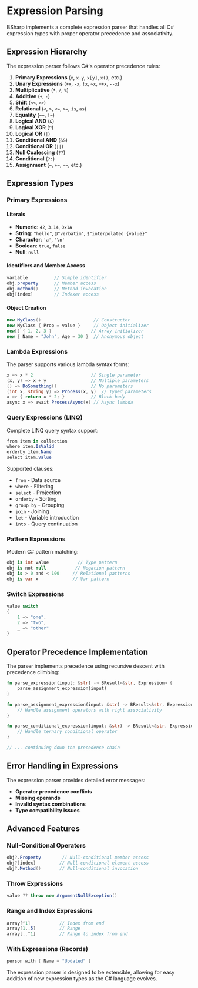 
# Expression Parsing

BSharp implements a complete expression parser that handles all C# expression types with proper operator precedence and associativity.

## Expression Hierarchy

The expression parser follows C#'s operator precedence rules:

1. **Primary Expressions** (`x`, `x.y`, `x[y]`, `x()`, etc.)
2. **Unary Expressions** (`+x`, `-x`, `!x`, `~x`, `++x`, `--x`)
3. **Multiplicative** (`*`, `/`, `%`)
4. **Additive** (`+`, `-`)
5. **Shift** (`<<`, `>>`)
6. **Relational** (`<`, `>`, `<=`, `>=`, `is`, `as`)
7. **Equality** (`==`, `!=`)
8. **Logical AND** (`&`)
9. **Logical XOR** (`^`)
10. **Logical OR** (`|`)
11. **Conditional AND** (`&&`)
12. **Conditional OR** (`||`)
13. **Null Coalescing** (`??`)
14. **Conditional** (`?:`)
15. **Assignment** (`=`, `+=`, `-=`, etc.)

## Expression Types

### Primary Expressions

#### Literals
- **Numeric**: `42`, `3.14`, `0x1A`
- **String**: `"hello"`, `@"verbatim"`, `$"interpolated {value}"`
- **Character**: `'a'`, `'\n'`
- **Boolean**: `true`, `false`
- **Null**: `null`

#### Identifiers and Member Access
```csharp
variable          // Simple identifier
obj.property      // Member access
obj.method()      // Method invocation
obj[index]        // Indexer access
```

#### Object Creation
```csharp
new MyClass()                    // Constructor
new MyClass { Prop = value }     // Object initializer
new[] { 1, 2, 3 }               // Array initializer
new { Name = "John", Age = 30 }  // Anonymous object
```

### Lambda Expressions

The parser supports various lambda syntax forms:

```csharp
x => x * 2                      // Single parameter
(x, y) => x + y                 // Multiple parameters
() => DoSomething()             // No parameters
(int x, string y) => Process(x, y)  // Typed parameters
x => { return x * 2; }          // Block body
async x => await ProcessAsync(x) // Async lambda
```

### Query Expressions (LINQ)

Complete LINQ query syntax support:

```csharp
from item in collection
where item.IsValid
orderby item.Name
select item.Value
```

Supported clauses:
- `from` - Data source
- `where` - Filtering
- `select` - Projection
- `orderby` - Sorting
- `group by` - Grouping
- `join` - Joining
- `let` - Variable introduction
- `into` - Query continuation

### Pattern Expressions

Modern C# pattern matching:

```csharp
obj is int value           // Type pattern
obj is not null           // Negation pattern
obj is > 0 and < 100     // Relational patterns
obj is var x             // Var pattern
```

### Switch Expressions

```csharp
value switch
{
    1 => "one",
    2 => "two",
    _ => "other"
}
```

## Operator Precedence Implementation

The parser implements precedence using recursive descent with precedence climbing:

```rust
fn parse_expression(input: &str) -> BResult<&str, Expression> {
    parse_assignment_expression(input)
}

fn parse_assignment_expression(input: &str) -> BResult<&str, Expression> {
    // Handle assignment operators with right associativity
}

fn parse_conditional_expression(input: &str) -> BResult<&str, Expression> {
    // Handle ternary conditional operator
}

// ... continuing down the precedence chain
```

## Error Handling in Expressions

The expression parser provides detailed error messages:

- **Operator precedence conflicts**
- **Missing operands**
- **Invalid syntax combinations**
- **Type compatibility issues**

## Advanced Features

### Null-Conditional Operators
```csharp
obj?.Property        // Null-conditional member access
obj?[index]         // Null-conditional element access
obj?.Method()       // Null-conditional invocation
```

### Throw Expressions
```csharp
value ?? throw new ArgumentNullException()
```

### Range and Index Expressions
```csharp
array[^1]           // Index from end
array[1..5]         // Range
array[..^1]         // Range to index from end
```

### With Expressions (Records)
```csharp
person with { Name = "Updated" }
```

The expression parser is designed to be extensible, allowing for easy addition of new expression types as the C# language evolves.
